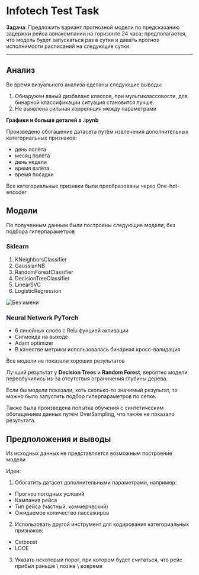 # Infotech Test Task


**Задача**: 
Предложить вариант прогнозной модели по предсказанию задержки рейса авиакомпании на горизонте 24 часа; 
предполагается, что модель будет запускаться раз в сутки и давать прогноз исполнимости расписаний на следующие сутки. 

---
## Анализ

Во время визуального анализа сделаны следующие выводы:

1. Обнаружен явный дизбаланс классов, при мультиклассовости, для бинарной классификации ситуация становится лучше.
2. Не выявлена сильная корреляция между параметрами

**Графики и больше деталей в .ipynb**


Произведено обогащение датасета путём извлечения дополнительных категориальных признаков:

- день полёта
- месяц полёта
- день недели
- время взлёта
- время посадки


Все категориальные признаки были преобразованы через One-hot-encoder

## Модели

По полученным данным были построены следующие модели, без подбора гиперпараметров

### Sklearn
1. KNeighborsClassifier
2. GaussianNB
3. RandomForestClassifier
4. DecisionTreeClassifier
5. LinearSVC
6. LogisticRegression

![Без имени](https://github.com/Oleksij-gh/infotech-task/assets/72971918/2e6cf124-5908-41fe-94c0-3ca4bff0fce3)


### Neural Network PyTorch
- 6 линейных слоёв с Relu фунцией активации
- Сигмоида на выходе
- Adam optimizer
- В качестве метрики использовалась бинарная кросс-валидация

Все модели не показали хороших результатов

Лучший результат у **Decision Trees** и **Random Forest**, вероятно модели переобучились из-за отсутствия ограничения глубины дерева.

Если бы модели показали, хоть сколько-то значимый результат, то можно было запустить подбор гиперпараметров по сетке.

Также была произведена попытка обучения с синтетическим обогащением данных путём OverSampling, что также не показало результата.

## Предположения и выводы

Из исходных данных не представляется возможным построение модели

Идеи:

1. Обогатить датасет дополнительными параметрами, например:
- Прогноз погодных условий
- Кампания рейса
- Тип рейса (частный, коммерческий)
- Ожидаемое количество пассажиров

2. Использовать другой инструмент для кодирования категориальных признаков:
- Catboost
- LOOE

3. Указать некоторый порог, при котором будет считаться, что рейс прибыл раньше \ позже \ вовремя
